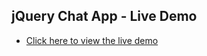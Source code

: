 ## jQuery Chat App - Live Demo
- [Click here to view the live demo](https://demo.chatcamp.io/jquery-chat-example/index.html)
